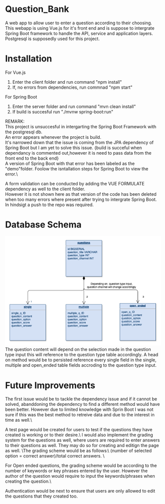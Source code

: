 # Question_Bank
A web app to allow user to enter a question according to their choosing. This webapp is using Vue.js for it's front end and is suppose to intergrate Spring Boot framework to handle the API, service and application layers. Postgresql is supposedly used for this project.

# Installation
For Vue.js
1. Enter the client folder and run command "npm install"
2. If, no errors from dependencies, run commnad "npm start"

For Spring Boot
1. Enter the server folder and run command "mvn clean install"
2. If build is succesful run "./mvnw spring-boot:run"

REMARK: \
This project is unsuccesful in intergarting the Spring Boot Framework with the postgresql db.\
An error appears whenever the project is build.\
It's narrowed down that the issue is coming from the JPA dependency of Spring Boot but I am yet to solve this issue. {build is succeful when dependancy is commented out,however it is need to pass data from the front end to the back end}\
A version of Spring Boot with that error has been labeled as the "demo"folder. Foolow the isntallation steps for Spring Boot to view the error.\

A form validation can be conducted by adding the VUE FORMULATE dependency as well to the client folder.\
However it is not shown here as that version of the code has been deleted when too many errors where present after trying to intergrate Spring Boot. In hindsigt a push to the repo was required.

# Database Schema
  ![](assests/db_schema.png) \
  The question content will depend on the selection made in the question type input this will reference to the question type table accordingly.
  A head on method would be to persisted reference every single field in the single, multiple and open_ended table fields accroding to the question type input.
 
# Future Improvements
The first issue would be to tackle the dependency issue and if it cannot be solved, abanddoning the dependency to find a different method would have been better. However due to limited knowledge with Sprin Boot I was not sure if this was the best method to retreive data and due to the interest in time as well.\

A test page would be created for users to test if the questions they have created is working or to their desire.\\
I would also implement the grading system for the questions as well, where users are required to enter answers to their questions as well. They may do so for creating and editign the page as well. \\The grading scheme would be as follows:\ (number of selected option = correct answer)/total correct answers. \\

For Open ended questions, the grading scheme would be according to the number of keywords or key phrases entered by the user. However the author of the question would require to input the keywords/phrases when creating the question.\\

Authentication would be next to ensure that users are only allowed to edit the questions that they created too.

